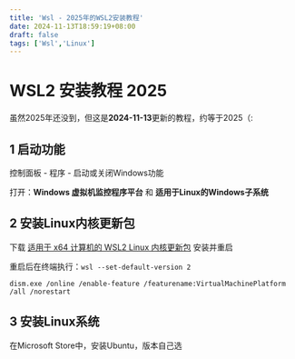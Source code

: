 ```yaml
---
title: 'Wsl - 2025年的WSL2安装教程'
date: 2024-11-13T18:59:19+08:00
draft: false
tags: ['Wsl','Linux']
---
```


# WSL2 安装教程 2025

虽然2025年还没到，但这是**2024-11-13**更新的教程，约等于2025（:

## 1 启动功能

控制面板 - 程序 - 启动或关闭Windows功能

打开：**Windows 虚拟机监控程序平台** 和 **适用于Linux的Windows子系统**

## 2 安装Linux内核更新包

下载 [适用于 x64 计算机的 WSL2 Linux 内核更新包](https://wslstorestorage.blob.core.windows.net/wslblob/wsl_update_x64.msi) 安装并重启

重启后在终端执行：`wsl --set-default-version 2`

`dism.exe /online /enable-feature /featurename:VirtualMachinePlatform /all /norestart`

## 3 安装Linux系统

在Microsoft Store中，安装Ubuntu，版本自己选

